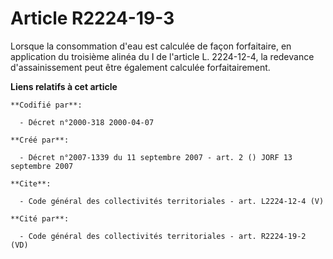 # Article R2224-19-3

Lorsque la consommation d'eau est calculée de façon forfaitaire, en application du troisième alinéa du I de l'article L.
2224-12-4, la redevance d'assainissement peut être également calculée forfaitairement.

**Liens relatifs à cet article**

	**Codifié par**:

	  - Décret n°2000-318 2000-04-07

	**Créé par**:

	  - Décret n°2007-1339 du 11 septembre 2007 - art. 2 () JORF 13 septembre 2007

	**Cite**:

	  - Code général des collectivités territoriales - art. L2224-12-4 (V)

	**Cité par**:

	  - Code général des collectivités territoriales - art. R2224-19-2 (VD)
